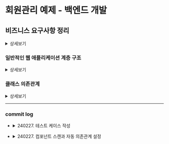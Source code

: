# 회원관리 예제 - 백엔드 개발

## 비즈니스 요구사항 정리

<details>
<summary>상세보기</summary>

- 데이터: 회원 ID, 이름
- 기능: 회원 등록, 조회
- 아직 데이터 저장소가 선정되지 않았다는 가상의 시나리오

</details>

### 일반적인 웹 애플리케이션 계층 구조
<details>

<summary>상세보기</summary>

- 컨트롤러: 웹 MVC의 컨트롤러 역할
- 서비스: 핵심 비즈니스 로직 구현
- 리포지토리: 데이터베이스에 접근, 도메인 객체를 DB에 저장하고 관리
- 도메인: 비즈니스 도메인 객체, 예) 회원, 주문, 쿠폰 등등 주로 데이터베이스에 저장하고 관리됨.

</details>

### 클래스 의존관계
<details>

<summary>상세보기</summary>

- 아직 데이터 저장소 선정X → 우선 인터페이스로 구현 클래스를 변경할 수 있도록 설계
- 데이터 저장소는 RDB, NoSQL 등등 다양한 저장소를 고민중인 상황으로 가정
- 개발을 진행하기 위해서 초기 개발 단계에서는 구현체로 가벼운 메모리 기반의 데이터 저장소 사용

</details>

---

### commit log

- 
  <details>
    <summary>240227. 테스트 케이스 작성</summary>

  ![img.png](./assets/first_test_case.png)
  
  - `MeberService` 생성 후 테스트 케이스 작성
    ```java
    class MemberServiceTest {

    MemberService memberService;
    MemoryMemberRepository memberRepository;

    @BeforeEach
    public void beforeEach() {
        memberRepository = new MemoryMemberRepository();
        memberService = new MemberService(memberRepository);
    }

    @AfterEach
    public void afterEach() {
        memberRepository.clearStore();
    }

    @Test
    void 회원가입() {
        //given
        Member member = new Member();
        member.setName("hello");

        //when
        Long saveId = memberService.join(member);


        //then
        Member findMember = memberService.findOne(saveId).get();
        assertThat(member.getName()).isEqualTo(findMember.getName());
    }

    @Test
    public void 중복_회원_예외() {
        //given
        Member member1 = new Member();
        member1.setName("spring");

        Member member2 = new Member();
        member2.setName("spring");

        //when
        memberService.join(member1);
        IllegalStateException e = assertThrows(IllegalStateException.class, () -> memberService.join(member2));
        assertThat(e.getMessage()).isEqualTo("이미 존재하는 회원입니다.");
        /*
        try {
            memberService.join(member2);
            fail();
        } catch (IllegalStateException e) {
            assertThat(e.getMessage()).isEqualTo("이미 존재하는 회원입니다.");
        }
        */


        //then
        }
    }
    ```
</details>

- <details>
  <summary>240227. 컴포넌트 스캔과 자동 의존관계 설정</summary>

  ### 스프링 빈과 의존관계
  - 회원 컨트롤러가 회원서비스와 회원 리포지토리를 사용할 수 있게 의존관계를 준비
  [MemberController.java](./src/main/java/hello/membermanageservice/controller/MemberController.java) 파일을 생성한다.
  ```java
  @Controller
  public class MemberController {
  
      private final MemberService memberService;
  
      @Autowired
      public MemberController(MemberService memberService) {
          this.memberService = memberService;
      }
  }
  ```
  - 처음에 `@Autowired` 애노테이션을 작성하기 이전에는 생성자 매개변수의 `MemberService`에 컴파일 에러가 표시가 된다.
  - 이에 대한 이유는 아래와 같다.  
    ![](./assets/spring-bean-di.png)
    - `@Controller`, `@Repository`, `@Service` 등의 스프링 애노테이션은 **Spring Application**이 실행되면서 `Spring Container`에 `Spring Bean`으로서 객체로 생성되어 띄워진다.
    - `@Autowired` 애노테이션을 통해 각 의존성이 필요한 객체에 연관관계를 주입힌다.
    - 이렇게 진행하여 자동으로 의존관계를 설정하는 것을 **컴포넌트 스캔**이라 한다.
</details>